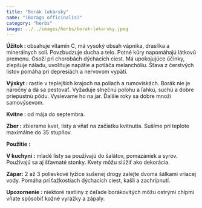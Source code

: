 ```yaml
---
title: "Borák lekársky"
name: "(Borago officinalis)"
category: "herbs"
image: ../../images/herbs/borak-lekarsky.jpeg
---
```


<strong>Úžitok : </strong>obsahuje vitamín C, má vysoký obsah vápnika, draslíka a minerálnych solí. Povzbudzuje ducha a telo. Potné kúry napomáhajú látkovú premenu. Osoží pri chorobách dýchacích ciest. Má upokojujúce účinky, zlepšuje náladu, uvoľňuje napätie a potláča melanchóliu. Šťava z čerstvých listov pomáha pri depresiách a nervovom vypätí.

<strong>Výskyt : </strong>rastie v teplejších krajoch na poliach a rumoviskách. Borák nie je náročný a dá sa pestovať. Vyžaduje slnečnú polohu a ľahkú, suchú a dobre priepustnú pôdu. Vysievame ho na jar. Ďalšie roky sa dobre množí samovýsevom.

<strong>Kvitne :</strong> od mája do septembra.

<strong>Zber :</strong> zbierame kvet, listy a vňať na začiatku kvitnutia. Sušíme pri teplote maximálne do 35 stupňov.

<strong>Použitie :</strong>

<strong>V kuchyni :</strong> mladé listy sa používajú do šalátov, pomazániek a syrov. Používajú sa aj šťavnaté stonky. Kvety môžu slúžiť ako dekorácia.

<strong>Zápar:</strong> 2 až 3 polievkové lyžice sušenej drogy zalejte dvoma šálkami vriacej vody. Pomáha pri ťažkostiach dýchacích ciest, kašli a zachrípnutí.

<strong>Upozornenie :</strong> niektoré rastliny z čeľade borákovitých môžu ostrými chlpmi vňate spôsobiť kožné vyrážky a zápaly.<strong>
